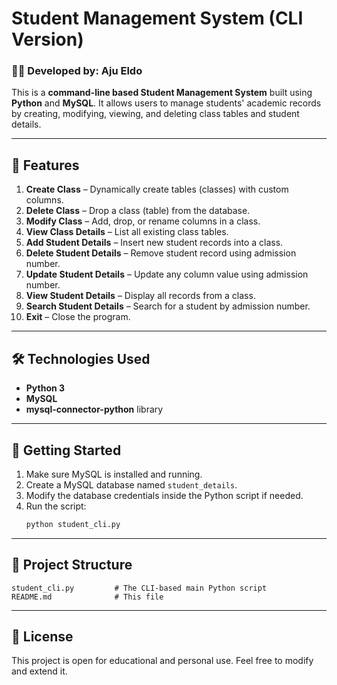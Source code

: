 # Student Management System (CLI Version)

### 👨‍💻 Developed by: Aju Eldo

This is a **command-line based Student Management System** built using **Python** and **MySQL**. It allows users to manage students' academic records by creating, modifying, viewing, and deleting class tables and student details.

---

## 🔧 Features

1. **Create Class** – Dynamically create tables (classes) with custom columns.
2. **Delete Class** – Drop a class (table) from the database.
3. **Modify Class** – Add, drop, or rename columns in a class.
4. **View Class Details** – List all existing class tables.
5. **Add Student Details** – Insert new student records into a class.
6. **Delete Student Details** – Remove student record using admission number.
7. **Update Student Details** – Update any column value using admission number.
8. **View Student Details** – Display all records from a class.
9. **Search Student Details** – Search for a student by admission number.
10. **Exit** – Close the program.

---

## 🛠 Technologies Used

- **Python 3**
- **MySQL**
- **mysql-connector-python** library

---

## 🚀 Getting Started

1. Make sure MySQL is installed and running.
2. Create a MySQL database named `student_details`.
3. Modify the database credentials inside the Python script if needed.
4. Run the script:
   ```bash
   python student_cli.py
   ```

---

## 📂 Project Structure

```
student_cli.py         # The CLI-based main Python script
README.md              # This file
```

---

## 📝 License

This project is open for educational and personal use. Feel free to modify and extend it.

